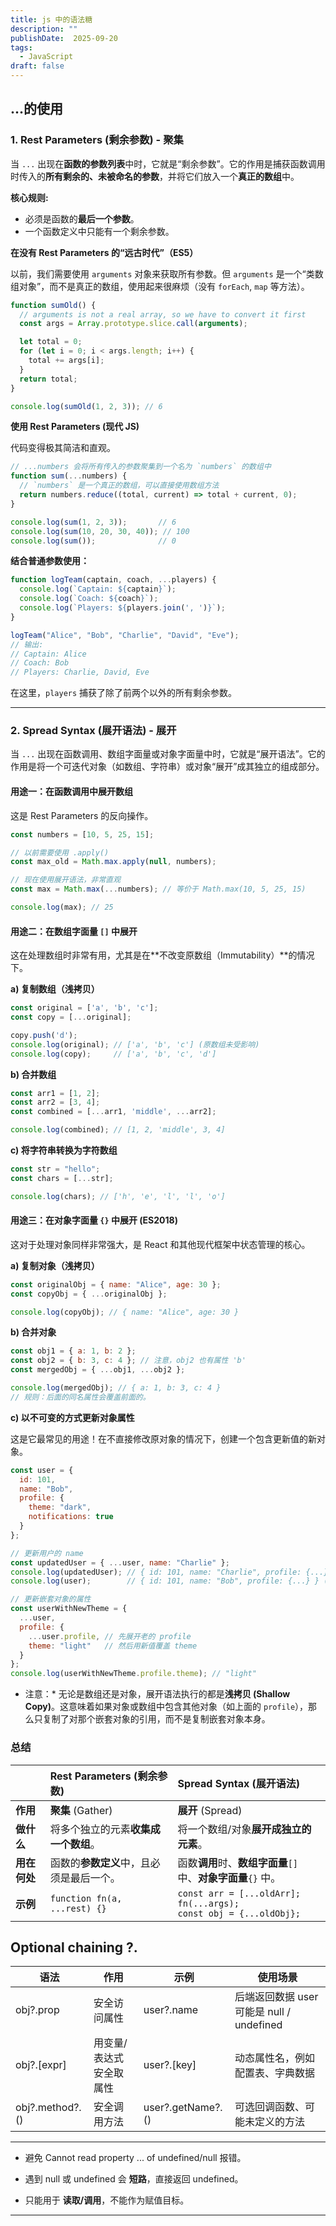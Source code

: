 ```yaml
---
title: js 中的语法糖
description: ""
publishDate:  2025-09-20
tags:
  - JavaScript
draft: false
---
```






## ...的使用

### 1. Rest Parameters (剩余参数) - 聚集

当 `...` 出现在**函数的参数列表**中时，它就是“剩余参数”。它的作用是捕获函数调用时传入的**所有剩余的、未被命名的参数**，并将它们放入一个**真正的数组**中。

**核心规则:**
* 必须是函数的**最后一个参数**。
* 一个函数定义中只能有一个剩余参数。


**在没有 Rest Parameters 的“远古时代”（ES5）**

以前，我们需要使用 `arguments` 对象来获取所有参数。但 `arguments` 是一个“类数组对象”，而不是真正的数组，使用起来很麻烦（没有 `forEach`, `map` 等方法）。

```javascript
function sumOld() {
  // arguments is not a real array, so we have to convert it first
  const args = Array.prototype.slice.call(arguments); 

  let total = 0;
  for (let i = 0; i < args.length; i++) {
    total += args[i];
  }
  return total;
}

console.log(sumOld(1, 2, 3)); // 6
```

**使用 Rest Parameters (现代 JS)**

代码变得极其简洁和直观。

```javascript
// ...numbers 会将所有传入的参数聚集到一个名为 `numbers` 的数组中
function sum(...numbers) {
  // `numbers` 是一个真正的数组，可以直接使用数组方法
  return numbers.reduce((total, current) => total + current, 0);
}

console.log(sum(1, 2, 3));       // 6
console.log(sum(10, 20, 30, 40)); // 100
console.log(sum());              // 0
```

**结合普通参数使用：**

```javascript
function logTeam(captain, coach, ...players) {
  console.log(`Captain: ${captain}`);
  console.log(`Coach: ${coach}`);
  console.log(`Players: ${players.join(', ')}`);
}

logTeam("Alice", "Bob", "Charlie", "David", "Eve");
// 输出:
// Captain: Alice
// Coach: Bob
// Players: Charlie, David, Eve 
```

在这里，`players` 捕获了除了前两个以外的所有剩余参数。

---

### 2. Spread Syntax (展开语法) - 展开

当 `...` 出现在函数调用、数组字面量或对象字面量中时，它就是“展开语法”。它的作用是将一个可迭代对象（如数组、字符串）或对象“展开”成其独立的组成部分。

#### 用途一：在函数调用中展开数组

这是 Rest Parameters 的反向操作。

```javascript
const numbers = [10, 5, 25, 15];

// 以前需要使用 .apply()
const max_old = Math.max.apply(null, numbers);

// 现在使用展开语法，非常直观
const max = Math.max(...numbers); // 等价于 Math.max(10, 5, 25, 15)

console.log(max); // 25
```

#### 用途二：在数组字面量 `[]` 中展开

这在处理数组时非常有用，尤其是在**不改变原数组（Immutability）**的情况下。

**a) 复制数组（浅拷贝）**

```javascript
const original = ['a', 'b', 'c'];
const copy = [...original];

copy.push('d');
console.log(original); // ['a', 'b', 'c'] (原数组未受影响)
console.log(copy);     // ['a', 'b', 'c', 'd']
```

**b) 合并数组**

```javascript
const arr1 = [1, 2];
const arr2 = [3, 4];
const combined = [...arr1, 'middle', ...arr2];

console.log(combined); // [1, 2, 'middle', 3, 4]
```

**c) 将字符串转换为字符数组**

```javascript
const str = "hello";
const chars = [...str];

console.log(chars); // ['h', 'e', 'l', 'l', 'o']
```

#### 用途三：在对象字面量 `{}` 中展开 (ES2018)

这对于处理对象同样非常强大，是 React 和其他现代框架中状态管理的核心。

**a) 复制对象（浅拷贝）**

```javascript
const originalObj = { name: "Alice", age: 30 };
const copyObj = { ...originalObj };

console.log(copyObj); // { name: "Alice", age: 30 }
```

**b) 合并对象**

```javascript
const obj1 = { a: 1, b: 2 };
const obj2 = { b: 3, c: 4 }; // 注意，obj2 也有属性 'b'
const mergedObj = { ...obj1, ...obj2 };

console.log(mergedObj); // { a: 1, b: 3, c: 4 }
// 规则：后面的同名属性会覆盖前面的。
```

**c) 以不可变的方式更新对象属性**

这是它最常见的用途！在不直接修改原对象的情况下，创建一个包含更新值的新对象。

```javascript
const user = {
  id: 101,
  name: "Bob",
  profile: {
    theme: "dark",
    notifications: true
  }
};

// 更新用户的 name
const updatedUser = { ...user, name: "Charlie" };
console.log(updatedUser); // { id: 101, name: "Charlie", profile: {...} }
console.log(user);        // { id: 101, name: "Bob", profile: {...} } (原对象未变)

// 更新嵌套对象的属性
const userWithNewTheme = {
  ...user,
  profile: {
    ...user.profile, // 先展开老的 profile
    theme: "light"   // 然后用新值覆盖 theme
  }
};
console.log(userWithNewTheme.profile.theme); // "light"
```

* 注意：* 无论是数组还是对象，展开语法执行的都是**浅拷贝 (Shallow Copy)**。这意味着如果对象或数组中包含其他对象（如上面的 `profile`），那么只复制了对那个嵌套对象的引用，而不是复制嵌套对象本身。

### 总结

| | Rest Parameters (剩余参数) | Spread Syntax (展开语法) |
| :--- | :--- | :--- |
| **作用** | **聚集** (Gather) | **展开** (Spread) |
| **做什么** | 将多个独立的元素**收集成一个数组**。 | 将一个数组/对象**展开成独立的元素**。 |
| **用在何处**| 函数的**参数定义**中，且必须是最后一个。 | 函数**调用**时、**数组字面量**`[]` 中、**对象字面量**`{}` 中。 |
| **示例** | `function fn(a, ...rest) {}` | `const arr = [...oldArr];`<br>`fn(...args);`<br>`const obj = {...oldObj};` |

## **Optional chaining ?.**

|**语法**|**作用**|**示例**|**使用场景**|
|---|---|---|---|
|obj?.prop|安全访问属性|user?.name|后端返回数据 user 可能是 null / undefined|
|obj?.[expr]|用变量/表达式安全取属性|user?.[key]|动态属性名，例如配置表、字典数据|
|obj?.method?.()|安全调用方法|user?.getName?.()|可选回调函数、可能未定义的方法|

---

- 避免 Cannot read property ... of undefined/null 报错。
    
- 遇到 null 或 undefined 会 **短路**，直接返回 undefined。
    
- 只能用于 **读取/调用**，不能作为赋值目标。

---
